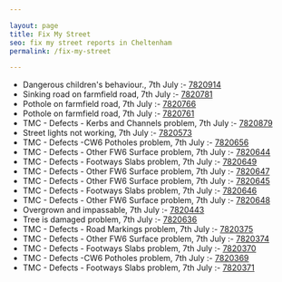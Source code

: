```yaml
---

layout: page
title: Fix My Street
seo: fix my street reports in Cheltenham
permalink: /fix-my-street

---
```


<!-- fix_marker starts -->

- Dangerous children's behaviour., 7th July :- [7820914](https://www.fixmystreet.com/report/7820914)
- Sinking road on farmfield road, 7th July :- [7820781](https://www.fixmystreet.com/report/7820781)
- Pothole on farmfield road, 7th July :- [7820766](https://www.fixmystreet.com/report/7820766)
- Pothole on farmfield road, 7th July :- [7820761](https://www.fixmystreet.com/report/7820761)
- TMC - Defects - Kerbs and Channels problem, 7th July :- [7820879](https://www.fixmystreet.com/report/7820879)
- Street lights not working, 7th July :- [7820573](https://www.fixmystreet.com/report/7820573)
- TMC - Defects -CW6 Potholes  problem, 7th July :- [7820656](https://www.fixmystreet.com/report/7820656)
- TMC - Defects - Other FW6  Surface problem, 7th July :- [7820644](https://www.fixmystreet.com/report/7820644)
- TMC - Defects - Footways Slabs problem, 7th July :- [7820649](https://www.fixmystreet.com/report/7820649)
- TMC - Defects - Other FW6  Surface problem, 7th July :- [7820647](https://www.fixmystreet.com/report/7820647)
- TMC - Defects - Other FW6  Surface problem, 7th July :- [7820645](https://www.fixmystreet.com/report/7820645)
- TMC - Defects - Footways Slabs problem, 7th July :- [7820646](https://www.fixmystreet.com/report/7820646)
- TMC - Defects - Other FW6  Surface problem, 7th July :- [7820648](https://www.fixmystreet.com/report/7820648)
- Overgrown and impassable, 7th July :- [7820443](https://www.fixmystreet.com/report/7820443)
- Tree is damaged problem, 7th July :- [7820636](https://www.fixmystreet.com/report/7820636)
- TMC - Defects - Road Markings problem, 7th July :- [7820375](https://www.fixmystreet.com/report/7820375)
- TMC - Defects - Other FW6  Surface problem, 7th July :- [7820374](https://www.fixmystreet.com/report/7820374)
- TMC - Defects - Footways Slabs problem, 7th July :- [7820370](https://www.fixmystreet.com/report/7820370)
- TMC - Defects -CW6 Potholes  problem, 7th July :- [7820369](https://www.fixmystreet.com/report/7820369)
- TMC - Defects - Footways Slabs problem, 7th July :- [7820371](https://www.fixmystreet.com/report/7820371)

<!-- fix_marker ends -->
